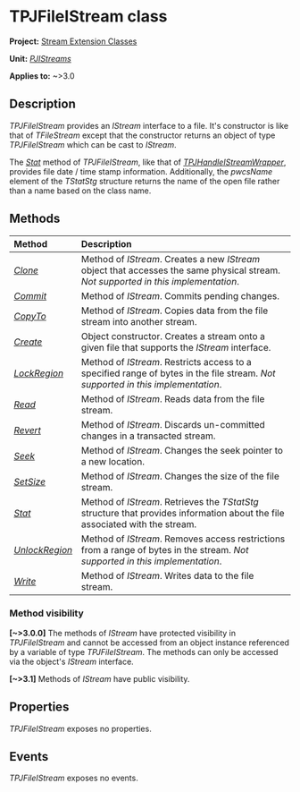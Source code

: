 # TPJFileIStream class

**Project:** [Stream Extension Classes](../API.md)

**Unit:** [_PJIStreams_](./PJIStreams.md)

**Applies to:** ~>3.0

## Description

_TPJFileIStream_ provides an _IStream_ interface to a file. It's constructor is like that of _TFileStream_ except that the constructor returns an object of type _TPJFileIStream_ which can be cast to _IStream_.

The [_Stat_](TPJFileIStream-Stat.md) method of _TPJFileIStream_, like that of [_TPJHandleIStreamWrapper_](./TPJHandleIStreamWrapper.md), provides file date / time stamp information. Additionally, the _pwcsName_ element of the _TStatStg_ structure returns the name of the open file rather than a name based on the class name.

## Methods

| Method | Description |
|:-------|:------------|
| [_Clone_](TPJIStreamWrapper-Clone.md) | Method of _IStream_. Creates a new _IStream_ object that accesses the same physical stream. _Not supported in this implementation_. |
| [_Commit_](TPJIStreamWrapper-Commit.md) | Method of _IStream_. Commits pending changes. |
| [_CopyTo_](TPJIStreamWrapper-CopyTo.md) | Method of _IStream_. Copies data from the file stream into another stream. |
| [_Create_](TPJFileIStream-Create.md) | Object constructor. Creates a stream onto a given file that supports the _IStream_ interface. |
| [_LockRegion_](TPJIStreamWrapper-LockRegion.md) | Method of _IStream_. Restricts access to a specified range of bytes in the file stream. _Not supported in this implementation_. |
| [_Read_](TPJIStreamWrapper-Read.md) | Method of _IStream_. Reads data from the file stream. |
| [_Revert_](TPJIStreamWrapper-Revert.md) | Method of _IStream_. Discards un-committed changes in a transacted stream. |
| [_Seek_](TPJIStreamWrapper-Seek.md) | Method of _IStream_. Changes the seek pointer to a new location. |
| [_SetSize_](TPJIStreamWrapper-SetSize.md) | Method of _IStream_. Changes the size of the file stream. |
| [_Stat_](TPJFileIStream-Stat.md) | Method of _IStream_. Retrieves the _TStatStg_ structure that provides information about the file associated with the stream. |
| [_UnlockRegion_](TPJIStreamWrapper-UnlockRegion.md) | Method of _IStream_. Removes access restrictions from a range of bytes in the stream. _Not supported in this implementation_. |
| [_Write_](TPJIStreamWrapper-Write.md) | Method of _IStream_. Writes data to the file stream. |

### Method visibility

**[~>3.0.0]** The methods of _IStream_ have protected visibility in _TPJFileIStream_ and cannot be accessed from an object instance referenced by a variable of type _TPJFileIStream_. The methods can only be accessed via the object's _IStream_ interface.

**[~>3.1]** Methods of _IStream_ have public visibility.

## Properties

_TPJFileIStream_ exposes no properties.

## Events

_TPJFileIStream_ exposes no events.
